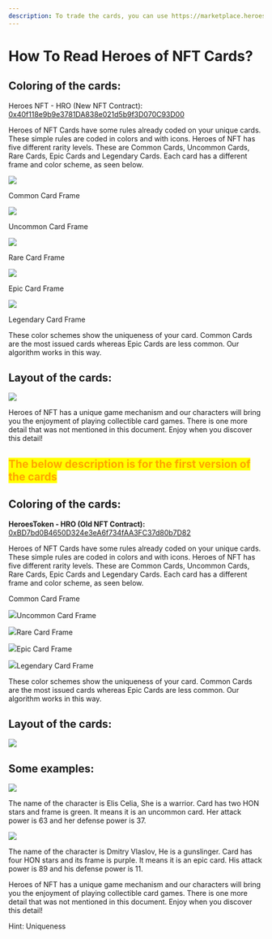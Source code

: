 ```yaml
---
description: To trade the cards, you can use https://marketplace.heroesofnft.com/
---
```


# How To Read Heroes of NFT Cards?

## Coloring of the cards: <a href="#a5c2" id="a5c2"></a>

Heroes NFT - HRO (New NFT Contract): [0x40f118e9b9e3781DA838e021d5b9f3D070C93D00](https://snowtrace.io/address/0x40f118e9b9e3781DA838e021d5b9f3D070C93D00)&#x20;

Heroes of NFT Cards have some rules already coded on your unique cards. These simple rules are coded in colors and with icons. Heroes of NFT has five different rarity levels. These are Common Cards, Uncommon Cards, Rare Cards, Epic Cards and Legendary Cards. Each card has a different frame and color scheme, as seen below.

![](../.gitbook/assets/Common.png)

Common Card Frame



![](../.gitbook/assets/Uncommon.png)

Uncommon Card Frame&#x20;



![](<../.gitbook/assets/Rare (1).png>)

Rare Card Frame



![](../.gitbook/assets/Epic.png)

Epic Card Frame



![](../.gitbook/assets/Legendary.png)

Legendary Card Frame

These color schemes show the uniqueness of your card. Common Cards are the most issued cards whereas Epic Cards are less common. Our algorithm works in this way.

## Layout of the cards: <a href="#d901" id="d901"></a>

![](../.gitbook/assets/Layout\_Image.jpg)

Heroes of NFT has a unique game mechanism and our characters will bring you the enjoyment of playing collectible card games. There is one more detail that was not mentioned in this document. Enjoy when you discover this detail!

## &#x20;<a href="#a5c2" id="a5c2"></a>

## &#x20;<a href="#a5c2" id="a5c2"></a>

## <mark style="color:orange;">The below description is for the first version of the cards</mark> <a href="#a5c2" id="a5c2"></a>

## Coloring of the cards: <a href="#a5c2" id="a5c2"></a>

**HeroesToken - HRO (Old NFT Contract):** [0xBD7bd0B4650D324e3eA6f734fAA3FC37d80b7D82](https://snowtrace.io/address/0xBD7bd0B4650D324e3eA6f734fAA3FC37d80b7D82)

Heroes of NFT Cards have some rules already coded on your unique cards. These simple rules are coded in colors and with icons. Heroes of NFT has five different rarity levels. These are Common Cards, Uncommon Cards, Rare Cards, Epic Cards and Legendary Cards. Each card has a different frame and color scheme, as seen below.

<img src="../.gitbook/assets/image (21).png" alt="" data-size="original">Common Card Frame

![](<../.gitbook/assets/image (3).png>)Uncommon Card Frame

![](<../.gitbook/assets/image (31).png>)Rare Card Frame

![](<../.gitbook/assets/image (42).png>)Epic Card Frame

![](<../.gitbook/assets/image (37).png>)Legendary Card Frame

These color schemes show the uniqueness of your card. Common Cards are the most issued cards whereas Epic Cards are less common. Our algorithm works in this way.

## Layout of the cards: <a href="#d901" id="d901"></a>

![](<../.gitbook/assets/image (19).png>)

## Some examples: <a href="#id-8746" id="id-8746"></a>

![](<../.gitbook/assets/image (32).png>)

The name of the character is Elis Celia, She is a warrior. Card has two HON stars and frame is green. It means it is an uncommon card. Her attack power is 63 and her defense power is 37.

![](<../.gitbook/assets/image (40).png>)

The name of the character is Dmitry Vlaslov, He is a gunslinger. Card has four HON stars and its frame is purple. It means it is an epic card. His attack power is 89 and his defense power is 11.

Heroes of NFT has a unique game mechanism and our characters will bring you the enjoyment of playing collectible card games. There is one more detail that was not mentioned in this document. Enjoy when you discover this detail!

Hint: Uniqueness
